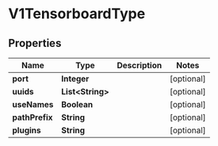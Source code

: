 

# V1TensorboardType


## Properties

Name | Type | Description | Notes
------------ | ------------- | ------------- | -------------
**port** | **Integer** |  |  [optional]
**uuids** | **List&lt;String&gt;** |  |  [optional]
**useNames** | **Boolean** |  |  [optional]
**pathPrefix** | **String** |  |  [optional]
**plugins** | **String** |  |  [optional]



